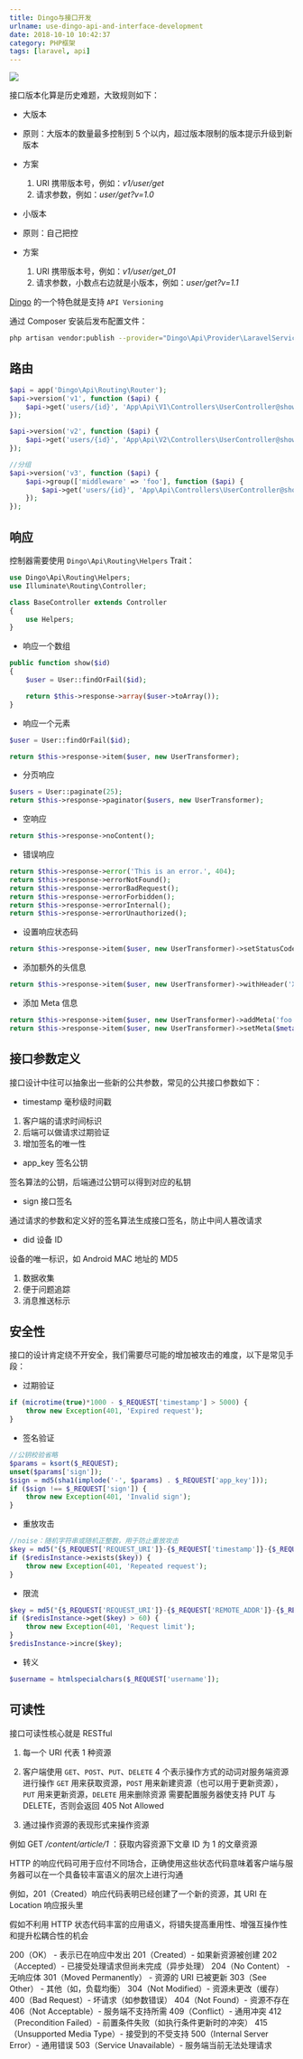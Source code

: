 ```yaml
---
title: Dingo与接口开发
urlname: use-dingo-api-and-interface-development
date: 2018-10-10 10:42:37
category: PHP框架
tags: [laravel, api]
---
```


![](/images/dingo.png)

<!-- more -->

接口版本化算是历史难题，大致规则如下：

- 大版本

 - 原则：大版本的数量最多控制到 5 个以内，超过版本限制的版本提示升级到新版本
 - 方案
   1. URI 携带版本号，例如：*v1/user/get*
   2. 请求参数，例如：_user/get?v=1.0_

- 小版本

 - 原则：自己把控
 - 方案
   1. URI 携带版本号，例如：_v1/user/get_01_
   2. 请求参数，小数点右边就是小版本，例如：_user/get?v=1.1_

[Dingo](https://github.com/dingo/api) 的一个特色就是支持 `API Versioning`

通过 Composer 安装后发布配置文件：

```bash
php artisan vendor:publish --provider="Dingo\Api\Provider\LaravelServiceProvider"
```

## 路由

```php
$api = app('Dingo\Api\Routing\Router');
$api->version('v1', function ($api) {
    $api->get('users/{id}', 'App\Api\V1\Controllers\UserController@show');
});

$api->version('v2', function ($api) {
    $api->get('users/{id}', 'App\Api\V2\Controllers\UserController@show');
});

//分组
$api->version('v3', function ($api) {
    $api->group(['middleware' => 'foo'], function ($api) {
        $api->get('users/{id}', 'App\Api\Controllers\UserController@show');
    });
});
```

## 响应

控制器需要使用 `Dingo\Api\Routing\Helpers` Trait：

```php
use Dingo\Api\Routing\Helpers;
use Illuminate\Routing\Controller;

class BaseController extends Controller
{
    use Helpers;
}
```

- 响应一个数组

```php
public function show($id)
{
    $user = User::findOrFail($id);

    return $this->response->array($user->toArray());
}
```

- 响应一个元素

```php
$user = User::findOrFail($id);

return $this->response->item($user, new UserTransformer);
```

- 分页响应

```php
$users = User::paginate(25);
return $this->response->paginator($users, new UserTransformer);
```

- 空响应

```php
return $this->response->noContent();
```

- 错误响应

```php
return $this->response->error('This is an error.', 404);
return $this->response->errorNotFound();
return $this->response->errorBadRequest();
return $this->response->errorForbidden();
return $this->response->errorInternal();
return $this->response->errorUnauthorized();
```

- 设置响应状态码

```php
return $this->response->item($user, new UserTransformer)->setStatusCode(200);
```

- 添加额外的头信息

```php
return $this->response->item($user, new UserTransformer)->withHeader('X-Foo', 'Bar');
```

- 添加 Meta 信息

```php
return $this->response->item($user, new UserTransformer)->addMeta('foo', 'bar');
return $this->response->item($user, new UserTransformer)->setMeta($meta);
```

## 接口参数定义

接口设计中往可以抽象出一些新的公共参数，常见的公共接口参数如下：

- timestamp 毫秒级时间戳

 1. 客户端的请求时间标识
 2. 后端可以做请求过期验证
 3. 增加签名的唯一性

- app_key 签名公钥

 签名算法的公钥，后端通过公钥可以得到对应的私钥

- sign 接口签名

 通过请求的参数和定义好的签名算法生成接口签名，防止中间人篡改请求

- did 设备 ID

 设备的唯一标识，如 Android MAC 地址的 MD5
 1. 数据收集
 2. 便于问题追踪
 3. 消息推送标示

## 安全性

接口的设计肯定绕不开安全，我们需要尽可能的增加被攻击的难度，以下是常见手段：

- 过期验证

```php
if (microtime(true)*1000 - $_REQUEST['timestamp'] > 5000) {
    throw new Exception(401, 'Expired request');
}
```

- 签名验证

```php
//公钥校验省略
$params = ksort($_REQUEST);
unset($params['sign']);
$sign = md5(sha1(implode('-', $params) . $_REQUEST['app_key']));
if ($sign !== $_REQUEST['sign']) {
    throw new Exception(401, 'Invalid sign');
}
```

- 重放攻击

```php
//noise：随机字符串或随机正整数，用于防止重放攻击
$key = md5("{$_REQUEST['REQUEST_URI']}-{$_REQUEST['timestamp']}-{$_REQUEST['noise']}-{$_REQUEST['did']}");
if ($redisInstance->exists($key)) {
    throw new Exception(401, 'Repeated request');
}
```

- 限流

```php
$key = md5("{$_REQUEST['REQUEST_URI']}-{$_REQUEST['REMOTE_ADDR']}-{$_REQUEST['did']}");
if ($redisInstance->get($key) > 60) {
    throw new Exception(401, 'Request limit');
}
$redisInstance->incre($key);
```

- 转义

```php
$username = htmlspecialchars($_REQUEST['username']);
```

## 可读性

接口可读性核心就是 RESTful

1. 每一个 URI 代表 1 种资源

2. 客户端使用 `GET`、`POST`、`PUT`、`DELETE` 4 个表示操作方式的动词对服务端资源进行操作
 `GET` 用来获取资源，`POST` 用来新建资源（也可以用于更新资源），`PUT` 用来更新资源，`DELETE` 用来删除资源
 需要配置服务器使支持 PUT 与 DELETE，否则会返回 405 Not Allowed

3. 通过操作资源的表现形式来操作资源

例如 GET _/content/article/1_ ：获取内容资源下文章 ID 为 1 的文章资源

HTTP 的响应代码可用于应付不同场合，正确使用这些状态代码意味着客户端与服务器可以在一个具备较丰富语义的层次上进行沟通

例如，201（Created）响应代码表明已经创建了一个新的资源，其 URI 在 Location 响应报头里

假如不利用 HTTP 状态代码丰富的应用语义，将错失提高重用性、增强互操作性和提升松耦合性的机会

200（OK） - 表示已在响应中发出
201（Created）- 如果新资源被创建
202（Accepted）- 已接受处理请求但尚未完成（异步处理）
204（No Content） - 无响应体
301（Moved Permanently） - 资源的 URI 已被更新
303（See Other） - 其他（如，负载均衡）
304（Not Modified）- 资源未更改（缓存）
400（Bad Request）- 坏请求（如参数错误）
404（Not Found）- 资源不存在
406（Not Acceptable）- 服务端不支持所需
409（Conflict）- 通用冲突
412（Precondition Failed）- 前置条件失败（如执行条件更新时的冲突）
415（Unsupported Media Type）- 接受到的不受支持
500（Internal Server Error）- 通用错误
503（Service Unavailable）- 服务端当前无法处理请求
